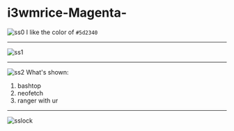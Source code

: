 # i3wmrice-Magenta-

![ss0](https://user-images.githubusercontent.com/60602839/190599243-3282b292-eee2-49c0-9a87-d492d1533425.png)
I like the color of `#5d2340`
***

![ss1](https://user-images.githubusercontent.com/60602839/190599257-66dbcf10-cb23-467e-91af-5ff5f69bda68.png)
***

![ss2](https://user-images.githubusercontent.com/60602839/190599266-77483b5e-d63b-4cb8-af5c-84d45f859bba.png)
What's shown:
1. bashtop
2. neofetch
3. ranger with ur
***

![sslock](https://user-images.githubusercontent.com/60602839/190599281-7f019d07-7c76-4250-9005-df735e832a60.png)
